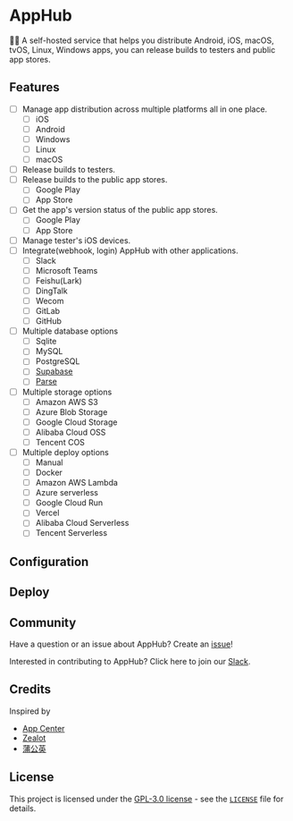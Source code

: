 # AppHub

🙋‍♀️ A self-hosted service that helps you distribute Android, iOS, macOS, tvOS, Linux, Windows apps, you can release builds to testers and public app stores.

## Features

- [ ] Manage app distribution across multiple platforms all in one place.
    - [ ] iOS
    - [ ] Android
    - [ ] Windows
    - [ ] Linux
    - [ ] macOS
- [ ] Release builds to testers.
- [ ] Release builds to the public app stores.
    - [ ] Google Play
    - [ ] App Store
- [ ] Get the app's version status of the public app stores.
    - [ ] Google Play
    - [ ] App Store
- [ ] Manage tester's iOS devices.
- [ ] Integrate(webhook, login) AppHub with other applications.
    - [ ] Slack
    - [ ] Microsoft Teams
    - [ ] Feishu(Lark)
    - [ ] DingTalk
    - [ ] Wecom
    - [ ] GitLab
    - [ ] GitHub
- [ ] Multiple database options
    - [ ] Sqlite
    - [ ] MySQL
    - [ ] PostgreSQL
    - [ ] [Supabase](https://supabase.com/)
    - [ ] [Parse](https://parseplatform.org/)
- [ ] Multiple storage options
    - [ ] Amazon AWS S3
    - [ ] Azure Blob Storage
    - [ ] Google Cloud Storage
    - [ ] Alibaba Cloud OSS
    - [ ] Tencent COS
- [ ] Multiple deploy options
    - [ ] Manual
    - [ ] Docker
    - [ ] Amazon AWS Lambda
    - [ ] Azure serverless
    - [ ] Google Cloud Run
    - [ ] Vercel
    - [ ] Alibaba Cloud Serverless
    - [ ] Tencent Serverless

## Configuration


## Deploy


## Community

Have a question or an issue about AppHub? Create an [issue](https://github.com/wujianguo/apphub/issues/new)!

Interested in contributing to AppHub? Click here to join our [Slack](https://join.slack.com/t/apphubhq/shared_invite/zt-1e7q6xcqc-8N61BMQUeCPwh3TrJvfRSw).

## Credits

Inspired by
- [App Center](http://appcenter.ms/)
- [Zealot](https://github.com/tryzealot/zealot)
- [蒲公英](https://www.pgyer.com/)

## License

This project is licensed under the [GPL-3.0 license](https://opensource.org/licenses/GPL-3.0) - see the [`LICENSE`](LICENSE.md) file for details.
